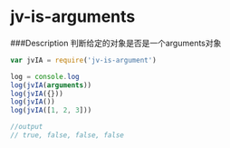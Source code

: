 # jv-is-arguments

###Description
判断给定的对象是否是一个arguments对象

``` js
var jvIA = require('jv-is-argument')

log = console.log
log(jvIA(arguments))
log(jvIA({}))
log(jvIA())
log(jvIA([1, 2, 3]))

//output
// true, false, false, false

```
